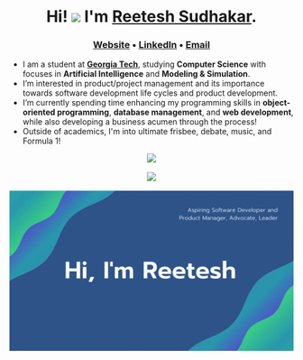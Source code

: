 <h1 align="center">  Hi! <img src="https://media.giphy.com/media/hvRJCLFzcasrR4ia7z/giphy.gif" width="30px"> I'm <a href="https://reeteshsudhakar.com">Reetesh Sudhakar</a>.</h1>
<h3 align="center">
  <a href="https://www.reeteshsudhakar.com">Website</a> •
  <a href="https://www.linkedin.com/in/reeteshsudhakar/">LinkedIn</a> •
  <a href="mailto:rsudhakar9@gatech.edu">Email</a>
</h3>


- I am a student at [**Georgia Tech**](https://gatech.edu), studying **Computer Science** with focuses in **Artificial Intelligence** and **Modeling & Simulation**. 
- I’m interested in product/project management and its importance towards software development life cycles and product development. 
- I’m currently spending time enhancing my programming skills in **object-oriented programming**, **database management**, and **web development**, while also developing a business acumen through the process! 
- Outside of academics, I'm into ultimate frisbee, debate, music, and Formula 1!

<p align="center"> 
  <img src = "https://github-readme-stats.vercel.app/api/top-langs/?username=reeteshsudhakar&layout=compact&title_color=007bff&text_color=e7e7e7&icon_color=007bff&bg_color=171c28">
</p>
<p align="center">
   <img src = "https://github-readme-stats.vercel.app/api?username=reeteshsudhakar&show_icons=true&theme=tokyonight&include_all_commits=true&count_private=true&custom_title=What I'm Up To&hide=stars">
</p>
<p align="center">
  <img src="images/introduction.gif">
</p>



<!---
reeteshsudhakar/reeteshsudhakar is a ✨ special ✨ repository because its `README.md` (this file) appears on your GitHub profile.
You can click the Preview link to take a look at your changes.
--->
